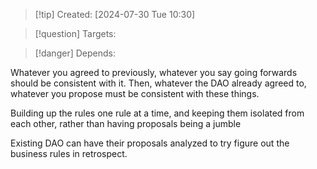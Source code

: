 
>[!tip] Created: [2024-07-30 Tue 10:30]

>[!question] Targets: 

>[!danger] Depends: 

Whatever you agreed to previously, whatever you say going forwards should be consistent with it.
Then, whatever the DAO already agreed to, whatever you propose must be consistent with these things.

Building up the rules one rule at a time, and keeping them isolated from each other, rather than having proposals being a jumble

Existing DAO can have their proposals analyzed to try figure out the business rules in retrospect.